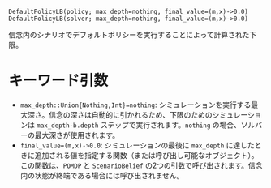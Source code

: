 ```
DefaultPolicyLB(policy; max_depth=nothing, final_value=(m,x)->0.0)
DefaultPolicyLB(solver; max_depth=nothing, final_value=(m,x)->0.0)
```

信念内のシナリオでデフォルトポリシーを実行することによって計算された下限。

# キーワード引数

  * `max_depth::Union{Nothing,Int}=nothing`: シミュレーションを実行する最大深さ。信念の深さは自動的に引かれるため、下限のためのシミュレーションは `max_depth-b.depth` ステップで実行されます。`nothing` の場合、ソルバーの最大深さが使用されます。
  * `final_value=(m,x)->0.0`: シミュレーションの最後に `max_depth` に達したときに追加される値を指定する関数（または呼び出し可能なオブジェクト）。この関数は、`POMDP` と `ScenarioBelief` の2つの引数で呼び出されます。信念内の状態が終端である場合には呼び出されません。
